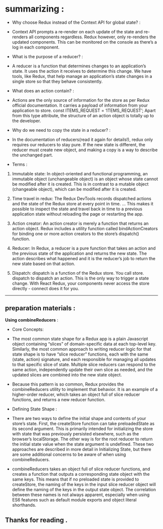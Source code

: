 # summarizing : 

* Why choose Redux instead of the Context API for global state? :

- Context API prompts a re-render on each update of the state and re-renders all components regardless. Redux however, only re-renders the updated components. This can be monitored on the console as there’s a log in each component.

* What is the purpose of a reducer? :

- A reducer is a function that determines changes to an application’s state. It uses the action it receives to determine this change. We have tools, like Redux, that help manage an application’s state changes in a single store so that they behave consistently.

* What does an action contain? :

- Actions are the only source of information for the store as per Redux official documentation. It carries a payload of information from your application to store. const ITEMS_REQUEST = ‘ITEMS_REQUEST’; Apart from this type attribute, the structure of an action object is totally up to the developer.

* Why do we need to copy the state in a reducer? : 

- In the documentation of reducers(read it again for details!), redux only requires our reducers to stay pure. If the new state is different, the reducer must create new object, and making a copy is a way to describe the unchanged part.

* Terms : 

1. Immutable state: In object-oriented and functional programming, an immutable object (unchangeable object) is an object whose state cannot be modified after it is created. This is in contrast to a mutable object (changeable object), which can be modified after it is created.

2. Time travel in redux: The Redux DevTools records dispatched actions and the state of the Redux store at every point in time. … This makes it possible to inspect the state and travel back in time to a previous application state without reloading the page or restarting the app.

3. Action creator: An action creator is merely a function that returns an action object. Redux includes a utility function called bindActionCreators for binding one or more action creators to the store’s dispatch() function.

4. Reducer: In Redux, a reducer is a pure function that takes an action and the previous state of the application and returns the new state. The action describes what happened and it is the reducer’s job to return the new state based on that action.

5. Dispatch: dispatch is a function of the Redux store. You call store. dispatch to dispatch an action. This is the only way to trigger a state change. With React Redux, your components never access the store directly - connect does it for you.

*** 

## preparation materials : 

**Using combineReducers** : 

* Core Concepts:

- The most common state shape for a Redux app is a plain Javascript object containing “slices” of domain-specific data at each top-level key. Similarly, the most common approach to writing reducer logic for that state shape is to have “slice reducer” functions, each with the same (state, action) signature, and each responsible for managing all updates to that specific slice of state. Multiple slice reducers can respond to the same action, independently update their own slice as needed, and the updated slices are combined into the new state object.

- Because this pattern is so common, Redux provides the combineReducers utility to implement that behavior. It is an example of a higher-order reducer, which takes an object full of slice reducer functions, and returns a new reducer function.

*  Defining State Shape : 

- There are two ways to define the initial shape and contents of your store’s state. First, the createStore function can take preloadedState as its second argument. This is primarily intended for initializing the store with state that was previously persisted elsewhere, such as the browser’s localStorage. The other way is for the root reducer to return the initial state value when the state argument is undefined. These two approaches are described in more detail in Initializing State, but there are some additional concerns to be aware of when using combineReducers.

- combineReducers takes an object full of slice reducer functions, and creates a function that outputs a corresponding state object with the same keys. This means that if no preloaded state is provided to createStore, the naming of the keys in the input slice reducer object will define the naming of the keys in the output state object. The correlation between these names is not always apparent, especially when using ES6 features such as default module exports and object literal shorthands.


## Thanks for reading .